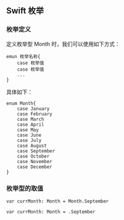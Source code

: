 ## Swift 枚举

### 枚举定义
定义枚举型 Month 时，我们可以使用如下方式：
```
emun 枚举名称{
	case 枚举值
    case 枚举值
    ...
}
```
具体如下：
```
enum Month{
    case January
    case February
    case March
    case April
    case May
    case June
    case July
    case August
    case September
    case October
    case November
    case December
}
```
### 枚举型的取值
```
var currMonth: Month = Month.September

var currMonth: Month = .September
```


































